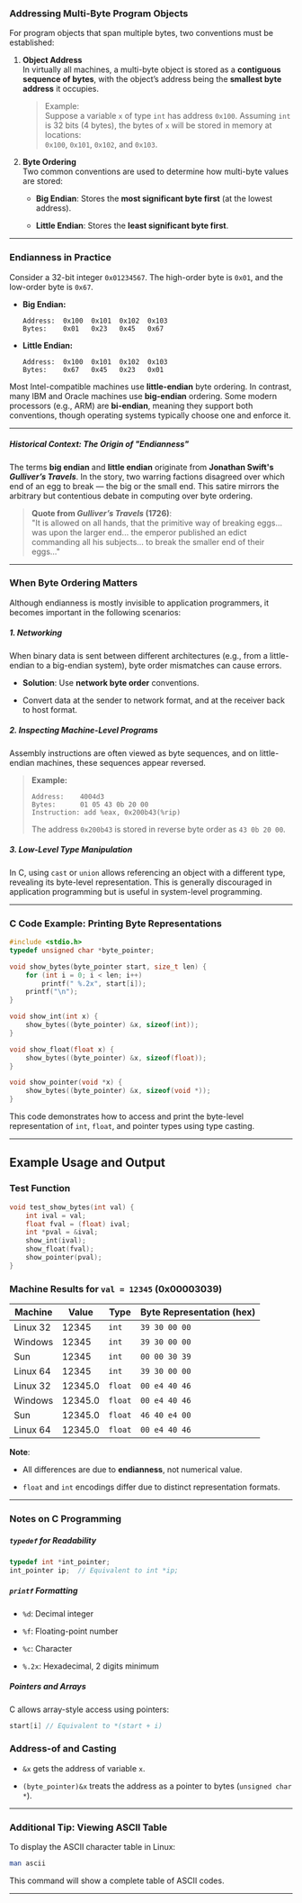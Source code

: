 
### Addressing Multi-Byte Program Objects

For program objects that span multiple bytes, two conventions must be established:

1. **Object Address**  
    In virtually all machines, a multi-byte object is stored as a **contiguous sequence of bytes**, with the object’s address being the **smallest byte address** it occupies.
    
    > Example:  
    > Suppose a variable `x` of type `int` has address `0x100`. Assuming `int` is 32 bits (4 bytes), the bytes of `x` will be stored in memory at locations:  
    > `0x100`, `0x101`, `0x102`, and `0x103`.
    
2. **Byte Ordering**  
    Two common conventions are used to determine how multi-byte values are stored:
    
    - **Big Endian**: Stores the **most significant byte first** (at the lowest address).
        
    - **Little Endian**: Stores the **least significant byte first**.
        

---

### Endianness in Practice

Consider a 32-bit integer `0x01234567`. The high-order byte is `0x01`, and the low-order byte is `0x67`.

- **Big Endian:**

    ```
    Address:  0x100  0x101  0x102  0x103
    Bytes:    0x01   0x23   0x45   0x67
    ```

- **Little Endian:**

    ```
    Address:  0x100  0x101  0x102  0x103
    Bytes:    0x67   0x45   0x23   0x01
    ```


Most Intel-compatible machines use **little-endian** byte ordering. In contrast, many IBM and Oracle machines use **big-endian** ordering. Some modern processors (e.g., ARM) are **bi-endian**, meaning they support both conventions, though operating systems typically choose one and enforce it.

---

##### Historical Context: The Origin of "Endianness"

The terms **big endian** and **little endian** originate from **Jonathan Swift's _Gulliver’s Travels_**. In the story, two warring factions disagreed over which end of an egg to break — the big or the small end. This satire mirrors the arbitrary but contentious debate in computing over byte ordering.

> **Quote from _Gulliver’s Travels_ (1726)**:  
> "It is allowed on all hands, that the primitive way of breaking eggs... was upon the larger end... the emperor published an edict commanding all his subjects... to break the smaller end of their eggs..."

---

### When Byte Ordering Matters

Although endianness is mostly invisible to application programmers, it becomes important in the following scenarios:

##### 1. **Networking**

When binary data is sent between different architectures (e.g., from a little-endian to a big-endian system), byte order mismatches can cause errors.

- **Solution**: Use **network byte order** conventions.

- Convert data at the sender to network format, and at the receiver back to host format.

##### 2. **Inspecting Machine-Level Programs**

Assembly instructions are often viewed as byte sequences, and on little-endian machines, these sequences appear reversed.

> **Example:**
> 
> ```
> Address:    4004d3
> Bytes:      01 05 43 0b 20 00
> Instruction: add %eax, 0x200b43(%rip)
> ```
> 
> The address `0x200b43` is stored in reverse byte order as `43 0b 20 00`.

##### 3. **Low-Level Type Manipulation**

In C, using `cast` or `union` allows referencing an object with a different type, revealing its byte-level representation. This is generally discouraged in application programming but is useful in system-level programming.

---

### C Code Example: Printing Byte Representations

```c
#include <stdio.h>
typedef unsigned char *byte_pointer;

void show_bytes(byte_pointer start, size_t len) {
    for (int i = 0; i < len; i++)
        printf(" %.2x", start[i]);
    printf("\n");
}

void show_int(int x) {
    show_bytes((byte_pointer) &x, sizeof(int));
}

void show_float(float x) {
    show_bytes((byte_pointer) &x, sizeof(float));
}

void show_pointer(void *x) {
    show_bytes((byte_pointer) &x, sizeof(void *));
}
```

This code demonstrates how to access and print the byte-level representation of `int`, `float`, and pointer types using type casting.

---

## Example Usage and Output

### Test Function

```c
void test_show_bytes(int val) {
    int ival = val;
    float fval = (float) ival;
    int *pval = &ival;
    show_int(ival);
    show_float(fval);
    show_pointer(pval);
}
```

### Machine Results for `val = 12345` (0x00003039)

|Machine|Value|Type|Byte Representation (hex)|
|---|---|---|---|
|Linux 32|12345|`int`|`39 30 00 00`|
|Windows|12345|`int`|`39 30 00 00`|
|Sun|12345|`int`|`00 00 30 39`|
|Linux 64|12345|`int`|`39 30 00 00`|
|Linux 32|12345.0|`float`|`00 e4 40 46`|
|Windows|12345.0|`float`|`00 e4 40 46`|
|Sun|12345.0|`float`|`46 40 e4 00`|
|Linux 64|12345.0|`float`|`00 e4 40 46`|

**Note**:

- All differences are due to **endianness**, not numerical value.

- `float` and `int` encodings differ due to distinct representation formats.


---

### Notes on C Programming

##### `typedef` for Readability

```c
typedef int *int_pointer;
int_pointer ip;  // Equivalent to int *ip;
```

##### `printf` Formatting

- `%d`: Decimal integer

- `%f`: Floating-point number

- `%c`: Character

- `%.2x`: Hexadecimal, 2 digits minimum


##### Pointers and Arrays

C allows array-style access using pointers:

```c
start[i] // Equivalent to *(start + i)
```

### Address-of and Casting

- `&x` gets the address of variable `x`.

- `(byte_pointer)&x` treats the address as a pointer to bytes (`unsigned char *`).


---

### Additional Tip: Viewing ASCII Table

To display the ASCII character table in Linux:

```sh
man ascii
```

This command will show a complete table of ASCII codes.

---